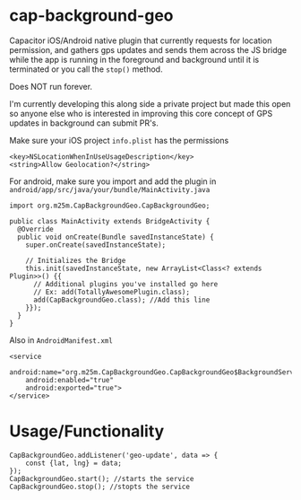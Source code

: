 # cap-background-geo

Capacitor iOS/Android native plugin that currently requests for location permission, and gathers gps updates and sends them across the JS bridge while the app is running in the foreground and background until it is terminated or you call the `stop()` method.

Does NOT run forever.

I'm currently developing this along side a private project but made this open so anyone else who is interested in improving this core concept of GPS updates in background can submit PR's.

Make sure your iOS project `info.plist` has the permissions

```
<key>NSLocationWhenInUseUsageDescription</key>
<string>Allow Geolocation?</string>
```

For android, make sure you import and add the plugin in `android/app/src/java/your/bundle/MainActivity.java`

`import org.m25m.CapBackgroundGeo.CapBackgroundGeo;`

```
public class MainActivity extends BridgeActivity {
  @Override
  public void onCreate(Bundle savedInstanceState) {
    super.onCreate(savedInstanceState);

    // Initializes the Bridge
    this.init(savedInstanceState, new ArrayList<Class<? extends Plugin>>() {{
      // Additional plugins you've installed go here
      // Ex: add(TotallyAwesomePlugin.class);
      add(CapBackgroundGeo.class); //Add this line
    }});
  }
}
```

Also in `AndroidManifest.xml`

```
<service
    android:name="org.m25m.CapBackgroundGeo.CapBackgroundGeo$BackgroundService"
    android:enabled="true"
    android:exported="true">
</service>
```

# Usage/Functionality

```
CapBackgroundGeo.addListener('geo-update', data => {
    const {lat, lng} = data;
});
CapBackgroundGeo.start(); //starts the service
CapBackgroundGeo.stop(); //stopts the service
```

